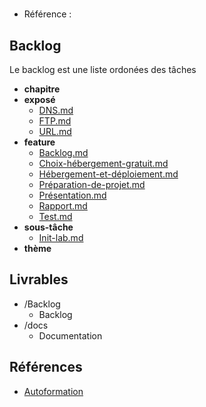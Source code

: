 #  

- Référence :   

 

## Backlog 

Le backlog est une liste ordonées des tâches 

- **chapitre** 
- **exposé** 
  - [DNS.md](./Backlog/exposé/DNS.md) 
  - [FTP.md](./Backlog/exposé/FTP.md) 
  - [URL.md](./Backlog/exposé/URL.md) 
- **feature** 
  - [Backlog.md](./Backlog/feature/Backlog.md) 
  - [Choix-hébergement-gratuit.md](./Backlog/feature/Choix-hébergement-gratuit.md) 
  - [Hébergement-et-déploiement.md](./Backlog/feature/Hébergement-et-déploiement.md) 
  - [Préparation-de-projet.md](./Backlog/feature/Préparation-de-projet.md) 
  - [Présentation.md](./Backlog/feature/Présentation.md) 
  - [Rapport.md](./Backlog/feature/Rapport.md) 
  - [Test.md](./Backlog/feature/Test.md) 
- **sous-tâche** 
  - [Init-lab.md](./Backlog/sous-tâche/Init-lab.md) 
- **thème** 
## Livrables 

 

- /Backlog 
  - Backlog 
- /docs 
  - Documentation 
## Références 

 

- [Autoformation](#) 


